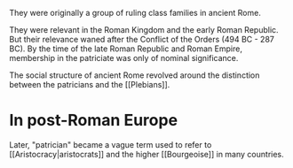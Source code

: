 They were originally a group of ruling class families in ancient Rome.

They were relevant in the Roman Kingdom and the early Roman Republic. But their relevance waned after the Conflict of the Orders (494 BC - 287 BC). By the time of the late Roman Republic and Roman Empire, membership in the patriciate was only of nominal significance.

The social structure of ancient Rome revolved around the distinction between the patricians and the [[Plebians]].
# In post-Roman Europe
Later, "patrician" became a vague term used to refer to [[Aristocracy|aristocrats]] and the higher [[Bourgeoise]] in many countries.